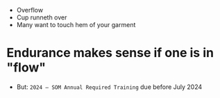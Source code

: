 - Overflow
- Cup runneth over
- Many want to touch hem of your garment

# Endurance makes sense if one is in "flow"
- But: `2024 – SOM Annual Required Training` due before July 2024
